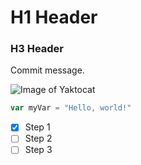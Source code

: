 # H1 Header
### H3 Header

Commit message.

![Image of Yaktocat](https://octodex.github.com/images/yaktocat.png)


``` javascript
var myVar = "Hello, world!"
```

- [X] Step 1
- [ ] Step 2
- [ ] Step 3
